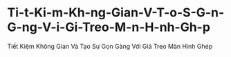 # Ti-t-Ki-m-Kh-ng-Gian-V-T-o-S-G-n-G-ng-V-i-Gi-Treo-M-n-H-nh-Gh-p
Tiết Kiệm Không Gian Và Tạo Sự Gọn Gàng Với Giá Treo Màn Hình Ghép
